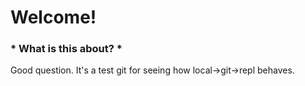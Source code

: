 # Welcome!

### * What is this about? *
Good question. It's a test git for seeing how local->git->repl behaves.
